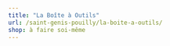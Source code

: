 ```yaml
---
title: "La Boîte à Outils"
url: /saint-genis-pouilly/la-boite-a-outils/
shop: à faire soi-même
---
```

